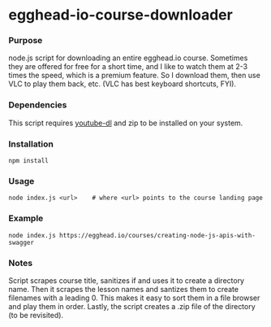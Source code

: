 # egghead-io-course-downloader

### Purpose

node.js script for downloading an entire egghead.io course.  Sometimes they are offered for free for a short time, and I like to watch them at 2-3 times the speed, which is a premium feature.  So I download them, then use VLC to play them back, etc.  (VLC has best keyboard shortcuts, FYI).

### Dependencies
This script requires [youtube-dl] and zip to be installed on your system.

### Installation

    npm install

### Usage

    node index.js <url>    # where <url> points to the course landing page

### Example

    node index.js https://egghead.io/courses/creating-node-js-apis-with-swagger

### Notes

Script scrapes course title, sanitizes if and uses it to create a directory name.
Then it scrapes the lesson names and santizes them to create filenames with a leading 0.
This makes it easy to sort them in a file browser and play them in order.
Lastly, the script creates a .zip file of the directory (to be revisited).

[youtube-dl]:https://rg3.github.io/youtube-dl/
